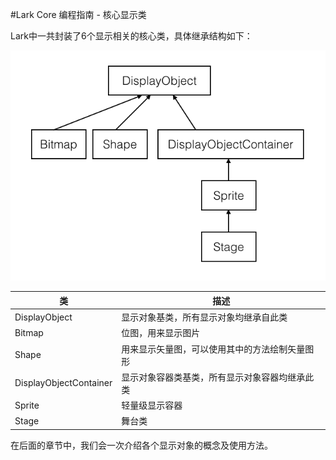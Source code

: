 #Lark Core 编程指南 - 核心显示类


Lark中一共封装了6个显示相关的核心类，具体继承结构如下：

![display class](image/5-2-1.png)

| 类                     | 描述                                     |
| -----------------------|----------------------------------------- |
| DisplayObject          | 显示对象基类，所有显示对象均继承自此类        |
| Bitmap                 | 位图，用来显示图片                         |
| Shape                  | 用来显示矢量图，可以使用其中的方法绘制矢量图形 |
| DisplayObjectContainer | 显示对象容器类基类，所有显示对象容器均继承此类 |
| Sprite                 | 轻量级显示容器                             |
| Stage                  | 舞台类                                    |

在后面的章节中，我们会一次介绍各个显示对象的概念及使用方法。